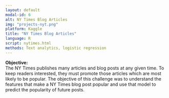 ```yaml
---
layout: default
modal-id: 6
alt: NY Times Blog Articles
img: "projects-nyt.png"
platform: Kaggle
title: "NY Times Blog Articles"
language: R
script: nytimes.html
methods: Text analytics, logistic regression
---
```


<b>Objective: </b>  
The NY Times publishes many articles and blog posts at any given time.  To keep readers interested, they must promote those articles which are most likely to be popular.  The objective of this challenge was to understand the features that make a NY Times blog post popular and use that model to predict the popularity of future posts. 
